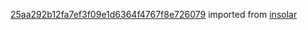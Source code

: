 [25aa292b12fa7ef3f09e1d6364f4767f8e726079](https://github.com/insolar/insolar/commit/25aa292b12fa7ef3f09e1d6364f4767f8e726079) imported from [insolar](https://github.com/insolar/insolar)
